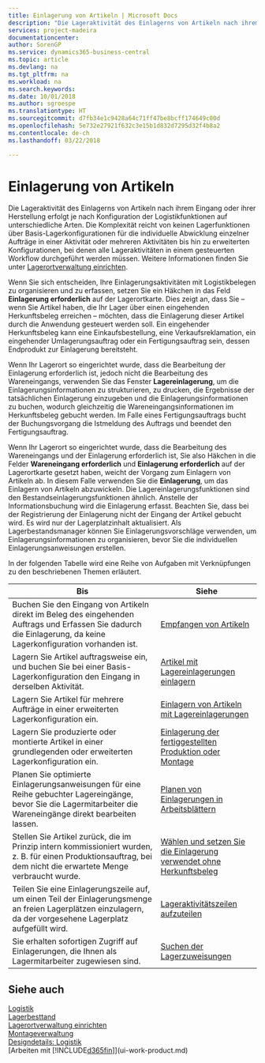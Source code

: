 ```yaml
---
title: Einlagerung von Artikeln | Microsoft Docs
description: "Die Lageraktivität des Einlagerns von Artikeln nach ihrem Eingang oder ihrer Herstellung erfolgt je nach Konfiguration der Logistikfunktionen auf unterschiedliche Arten."
services: project-madeira
documentationcenter: 
author: SorenGP
ms.service: dynamics365-business-central
ms.topic: article
ms.devlang: na
ms.tgt_pltfrm: na
ms.workload: na
ms.search.keywords: 
ms.date: 10/01/2018
ms.author: sgroespe
ms.translationtype: HT
ms.sourcegitcommit: d7fb34e1c9428a64c71ff47be8bcff174649c00d
ms.openlocfilehash: 5e732e27921f632c3e15b1d832d7295d32f4b8a2
ms.contentlocale: de-ch
ms.lasthandoff: 03/22/2018

---
```

# <a name="putting-items-away"></a>Einlagerung von Artikeln
Die Lageraktivität des Einlagerns von Artikeln nach ihrem Eingang oder ihrer Herstellung erfolgt je nach Konfiguration der Logistikfunktionen auf unterschiedliche Arten. Die Komplexität reicht von keinen Lagerfunktionen über Basis-Lagerkonfigurationen für die individuelle Abwicklung einzelner Aufträge in einer Aktivität oder mehreren Aktivitäten bis hin zu erweiterten Konfigurationen, bei denen alle Lageraktivitäten in einem gesteuerten Workflow durchgeführt werden müssen. Weitere Informationen finden Sie unter [Lagerortverwaltung einrichten](warehouse-setup-warehouse.md).

Wenn Sie sich entscheiden, Ihre Einlagerungsaktivitäten mit Logistikbelegen zu organisieren und zu erfassen, setzen Sie ein Häkchen in das Feld **Einlagerung erforderlich** auf der Lagerortkarte. Dies zeigt an, dass Sie – wenn Sie Artikel haben, die Ihr Lager über einen eingehenden Herkunftsbeleg erreichen – möchten, dass die Einlagerung dieser Artikel durch die Anwendung gesteuert werden soll. Ein eingehender Herkunftsbeleg kann eine Einkaufsbestellung, eine Verkaufsreklamation, ein eingehender Umlagerungsauftrag oder ein Fertigungsauftrag sein, dessen Endprodukt zur Einlagerung bereitsteht.  

Wenn Ihr Lagerort so eingerichtet wurde, dass die Bearbeitung der Einlagerung erforderlich ist, jedoch nicht die Bearbeitung des Wareneingangs, verwenden Sie das Fenster **Lagereinlagerung**, um die Einlagerungsinformationen zu strukturieren, zu drucken, die Ergebnisse der tatsächlichen Einlagerung einzugeben und die Einlagerungsinformationen zu buchen, wodurch gleichzeitig die Wareneingangsinformationen im Herkunftsbeleg gebucht werden. Im Falle eines Fertigungsauftrags bucht der Buchungsvorgang die Istmeldung des Auftrags und beendet den Fertigungsauftrag.

Wenn Ihr Lagerort so eingerichtet wurde, dass die Bearbeitung des Wareneingangs und der Einlagerung erforderlich ist, Sie also Häkchen in die Felder **Wareneingang erforderlich** und **Einlagerung erforderlich** auf der Lagerortkarte gesetzt haben, weicht der Vorgang zum Einlagern von Artikeln ab. In diesem Falle verwenden Sie die **Einlagerung**, um das Einlagern von Artikeln abzuwickeln. Die Lagereinlagerungsfunktionen sind den Bestandseinlagerungsfunktionen ähnlich. Anstelle der Informationsbuchung wird die Einlagerung erfasst. Beachten Sie, dass bei der Registrierung der Einlagerung nicht der Eingang der Artikel gebucht wird. Es wird nur der Lagerplatzinhalt aktualisiert. Als Lagerbestandsmanager können Sie Einlagerungsvorschläge verwenden, um Einlagerungsinformationen zu organisieren, bevor Sie die individuellen Einlagerungsanweisungen erstellen.

In der folgenden Tabelle wird eine Reihe von Aufgaben mit Verknüpfungen zu den beschriebenen Themen erläutert.   

|**Bis**|**Siehe**|  
|------------|-------------|  
|Buchen Sie den Eingang von Artikeln direkt im Beleg des eingehenden Auftrags und Erfassen Sie dadurch die Einlagerung, da keine Lagerkonfiguration vorhanden ist.|[Empfangen von Artikeln](warehouse-how-receive-items.md)|  
|Lagern Sie Artikel auftragsweise ein, und buchen Sie bei einer Basis-Lagerkonfiguration den Eingang in derselben Aktivität.|[Artikel mit Lagereinlagerungen einlagern](warehouse-how-to-put-items-away-with-inventory-put-aways.md)|  
|Lagern Sie Artikel für mehrere Aufträge in einer erweiterten Lagerkonfiguration ein.|[Einlagern von Artikeln mit Lagereinlagerungen](warehouse-how-to-put-items-away-with-warehouse-put-aways.md)|  
|Lagern Sie produzierte oder montierte Artikel in einer grundlegenden oder erweiterten Lagerkonfiguration ein.|[Einlagerung der fertiggestellten Produktion oder Montage](warehouse-how-to-put-away-production-output.md)|
|Planen Sie optimierte Einlagerungsanweisungen für eine Reihe gebuchter Lagereingänge, bevor Sie die Lagermitarbeiter die Wareneingänge direkt bearbeiten lassen.|[Planen von Einlagerungen in Arbeitsblättern](warehouse-how-to-plan-put-aways-in-worksheets.md)|  
|Stellen Sie Artikel zurück, die im Prinzip intern kommissioniert wurden, z. B. für einen Produktionsauftrag, bei dem nicht die erwartete Menge verbraucht wurde.|[Wählen und setzen Sie die Einlagerung verwendet ohne Herkunftsbeleg](warehouse-how-to-create-put-aways-from-internal-put-aways.md)|
|Teilen Sie eine Einlagerungszeile auf, um einen Teil der Einlagerungsmenge an freien Lagerplätzen einzulagern, da der vorgesehene Lagerplatz aufgefüllt wird.|[Lageraktivitätszeilen aufzuteilen](warehouse-how-to-split-warehouse-activity-lines.md)|
|Sie erhalten sofortigen Zugriff auf Einlagerungen, die Ihnen als Lagermitarbeiter zugewiesen sind.|[Suchen der Lagerzuweisungen](warehouse-how-to-find-your-warehouse-assignments.md)|    

## <a name="see-also"></a>Siehe auch  
[Logistik](warehouse-manage-warehouse.md)  
[Lagerbesttand](inventory-manage-inventory.md)  
[Lagerortverwaltung einrichten](warehouse-setup-warehouse.md)     
[Montageverwaltung](assembly-assemble-items.md)    
[Designdetails: Logistik](design-details-warehouse-management.md)  
[Arbeiten mit [!INCLUDE[d365fin](includes/d365fin_md.md)]](ui-work-product.md)  

